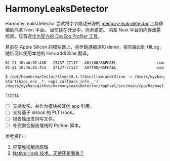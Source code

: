 # HarmonyLeaksDetector

HarmonyLeaksDetector 尝试将字节跳动开源的 [memory-leak-detector](https://github.com/bytedance/memory-leak-detector) 工具移植到鸿蒙 Next 平台。
目前还在开发中，尚未稳定。 鸿蒙 Next 平台的内存泄露检测，应首选[华为官方的 DevEco Profiler 工具](https://developer.huawei.com/consumer/cn/doc/harmonyos-guides-V5/ide-insight-session-allocations-memory-V5)。

目前在 Apple Silicon 的模拟器上，初步跑通编译和 demo，报告输出到 HiLog，地址可以使用本地的 llvm-addr2line 翻译。

```bash
01-21 10:46:02.438   27137-27137   A0ff00/RAPHAEL                  com.githu....raphael  I     0x0000007f73183340, 200, malloc, 1
01-21 10:46:02.451   27137-27137   A0ff00/RAPHAEL                  com.githu....raphael  I     0x00000000000128bc /data/storage/el1/bundle/libs/arm64/libraphael.so (unknown)
```

```bash
$ /opt/homebrew/Cellar/llvm/19.1.7/bin/llvm-addr2line -e /Users/myzhan/github/HarmonyLeaksDetector/raphael/build/default/intermediates/libs/default/arm64-v8a/libraphael.so -f -C 0x00000000000128bc
Start(napi_env__*, napi_callback_info__*)
/Users/myzhan/github/HarmonyLeaksDetector/raphael/src/main/cpp/Raphael.cpp:24
```

TODO:
- [ ] 支持发布，并作为模块被其他 app 引用。
- [ ] 支持基于 xHook 的 PLT Hook。
- [ ] 报告输出支持写文件。
- [ ] 补充聚合报告堆栈的 Python 脚本。

参考资料：
1. [异常堆栈解析原理](https://developer.huawei.com/consumer/cn/doc/harmonyos-guides-V5/ide-exception-stack-parsing-principle-V5#section5147812132)
2. [Native Hook 技术，天使还是魔鬼？](https://blog.yorek.xyz/android/paid/master/native_hook/)